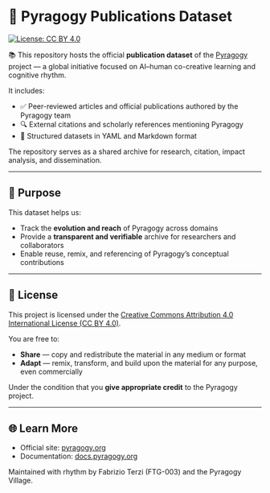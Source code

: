 # 🧠 Pyragogy Publications Dataset

[![License: CC BY 4.0](https://img.shields.io/badge/License-CC%20BY%204.0-lightgrey.svg)](https://creativecommons.org/licenses/by/4.0/)

📚 This repository hosts the official **publication dataset** of the [Pyragogy](https://pyragogy.org) project — a global initiative focused on AI–human co-creative learning and cognitive rhythm.

It includes:

- ✅ Peer-reviewed articles and official publications authored by the Pyragogy team  
- 🔍 External citations and scholarly references mentioning Pyragogy  
- 📁 Structured datasets in YAML and Markdown format

The repository serves as a shared archive for research, citation, impact analysis, and dissemination.

---

## 🌱 Purpose

This dataset helps us:

- Track the **evolution and reach** of Pyragogy across domains  
- Provide a **transparent and verifiable** archive for researchers and collaborators  
- Enable reuse, remix, and referencing of Pyragogy’s conceptual contributions  

---

## 📜 License

This project is licensed under the [Creative Commons Attribution 4.0 International License (CC BY 4.0)](https://creativecommons.org/licenses/by/4.0/).

You are free to:

- **Share** — copy and redistribute the material in any medium or format  
- **Adapt** — remix, transform, and build upon the material for any purpose, even commercially  

Under the condition that you **give appropriate credit** to the Pyragogy project.

---

## 🌐 Learn More

- Official site: [pyragogy.org](https://pyragogy.org)  
- Documentation: [docs.pyragogy.org](https://docs.pyragogy.org)

Maintained with rhythm by Fabrizio Terzi (FTG-003) and the Pyragogy Village.
